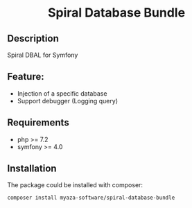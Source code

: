 <p align="center">
    <h1 align="center">Spiral Database Bundle</h1>
</p>

Description
-------------------------
Spiral DBAL for Symfony

Feature:
-------------------------
- Injection of a specific database 
- Support debugger (Logging query)

Requirements
-------------------------
- php >= 7.2
- symfony >= 4.0

## Installation

The package could be installed with composer:

```
composer install myaza-software/spiral-database-bundle
```
